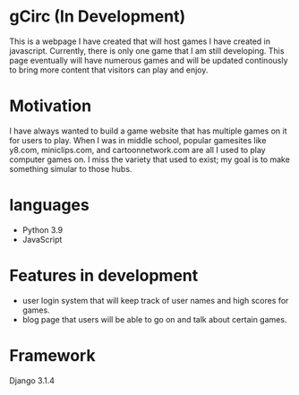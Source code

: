# gCirc (In Development)

This is a webpage I have created that will host games I have created in javascript. Currently, there is only one game that I am still developing. This page eventually will have numerous games and will be updated continously to bring more content that visitors can play and enjoy. 

# Motivation

I have always wanted to build a game website that has multiple games on it for users to play. When I was in middle school, popular gamesites like y8.com, miniclips.com, and cartoonnetwork.com are all I used to play computer games on. I miss the variety that used to exist; my goal is to make something simular to those hubs. 

# languages
- Python 3.9
- JavaScript 


# Features in development
- user login system that will keep track of user names and high scores for games. 
- blog page that users will be able to go on and talk about certain games. 

# Framework
Django 3.1.4
